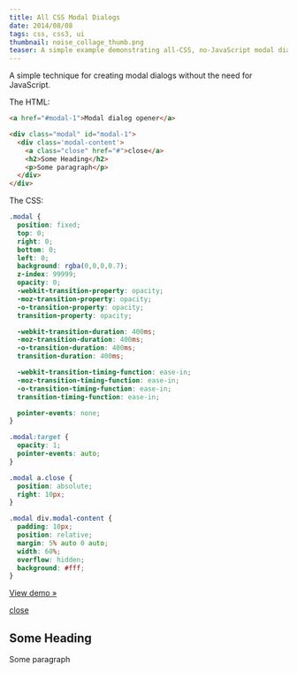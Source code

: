 ```yaml
---
title: All CSS Modal Dialogs
date: 2014/08/08
tags: css, css3, ui
thumbnail: noise_collage_thumb.png
teaser: A simple example demonstrating all-CSS, no-JavaScript modal dialogs.
---
```


A simple technique for creating modal dialogs without the need for JavaScript.

The HTML:

```html
<a href="#modal-1">Modal dialog opener</a>

<div class="modal" id="modal-1">
  <div class='modal-content'>
    <a class="close" href="#">close</a>
    <h2>Some Heading</h2>
    <p>Some paragraph</p>
  </div>
</div>
```

The CSS:

```css
.modal {
  position: fixed;
  top: 0;
  right: 0;
  bottom: 0;
  left: 0;
  background: rgba(0,0,0,0.7);
  z-index: 99999;
  opacity: 0;
  -webkit-transition-property: opacity;
  -moz-transition-property: opacity;
  -o-transition-property: opacity;
  transition-property: opacity;

  -webkit-transition-duration: 400ms;
  -moz-transition-duration: 400ms;
  -o-transition-duration: 400ms;
  transition-duration: 400ms;

  -webkit-transition-timing-function: ease-in;
  -moz-transition-timing-function: ease-in;
  -o-transition-timing-function: ease-in;
  transition-timing-function: ease-in;

  pointer-events: none;
}

.modal:target {
  opacity: 1;
  pointer-events: auto;
}

.modal a.close {
  position: absolute;
  right: 10px;
}

.modal div.modal-content {
  padding: 10px;
  position: relative;
  margin: 5% auto 0 auto;
  width: 60%;
  overflow: hidden;
  background: #fff;
}
```

<a class="modal-trigger" href="#modal-1">View demo &raquo;</a>

<div class="modal" id="modal-1">
  <div class='modal-content'>
    <a class="close" href="#">close</a>
    <h2>Some Heading</h2>
    <p>Some paragraph</p>
  </div>
</div>
